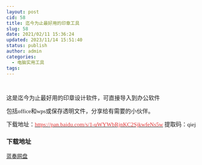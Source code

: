 ```yaml
---
layout: post
cid: 58
title: 迄今为止最好用的印章工具
slug: 58
date: 2021/02/11 15:36:24
updated: 2023/11/14 15:51:40
status: publish
author: admin
categories: 
  - 电脑实用工具
tags: 
---
```



<div alt="潮男心博客 www.cnx0.com" >
				<p>
	<span style='font-size:15px;font-family:"'><a class="pics" href="http://images.upload.dzs6.com/upload/1/888552/images/20200116/20200116105458795879.jpeg" rel="pics"><img src="http://images.upload.dzs6.com/upload/1/888552/images/20200116/20200116105458795879.jpeg" class="scrollLoading" data-url="http://images.upload.dzs6.com/upload/1/888552/images/20200116/20200116105458795879.jpeg" alt=""></a> <a class="pics" href="http://images.upload.dzs6.com/upload/1/888552/images/20200116/20200116105480718071.jpeg" rel="pics"><img src="http://images.upload.dzs6.com/upload/1/888552/images/20200116/20200116105458795879.jpeg" class="scrollLoading" data-url="http://images.upload.dzs6.com/upload/1/888552/images/20200116/20200116105480718071.jpeg" alt=""></a> <br></span> 
</p>
<p>
	<span style='font-size:15px;font-family:"'>这是迄今为止最好用的印章设计软件，可直接导入到办公软件</span> 
</p>
<p>
	<span style='font-size:15px;font-family:"'>包括office和wps或保存透明文件，分享给有需要的小伙伴。<br></span> 
</p>
<p>
	<span style='font-size:15px;font-family:"'>下载地址：<a href="https://pan.baidu.com/s/1-uWYWbRjnKC2SjkwfeNs5w" target="_blank"><span style="color:#E53333;">https://pan.baidu.com/s/1-uWYWbRjnKC2SjkwfeNs5w</span></a>&#160;</span><span style='font-size:15px;font-family:"'>提取码：qiej&#160;</span> 
</p>
<div id="fengexuxian"></div>
<div class="page-content-intro main-article"><div class="down-url-wrap"> 
<h3 class="tit">
<i class="ico"></i>下载地址</h3>
<a href="#down" onclick="window.open('https://ww.lanzous.com/i8p75uf');return false;" class="sbtn" title=""><i class="ico"></i><i class="line"></i>蓝奏网盘</a> &#160;

</div></div>			</div>
			